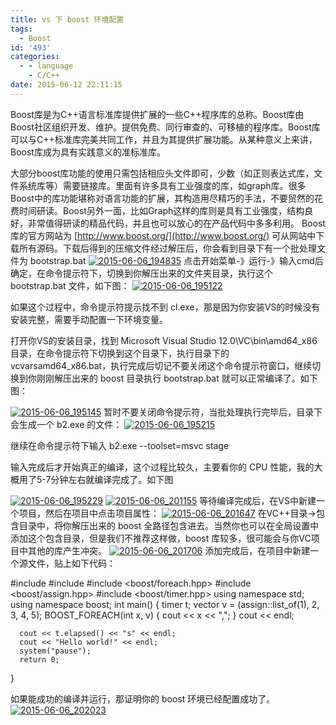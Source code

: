 ```yaml
---
title: vs 下 boost 环境配置
tags:
  - Boost
id: '493'
categories:
  - - language
    - C/C++
date: 2015-06-12 22:11:15
---
```


Boost库是为C++语言标准库提供扩展的一些C++程序库的总称。Boost库由Boost社区组织开发、维护。提供免费、同行审查的、可移植的程序库。Boost库可以与C++标准库完美共同工作，并且为其提供扩展功能。从某种意义上来讲，Boost库成为具有实践意义的准标准库。
<!-- more -->
大部分boost库功能的使用只需包括相应头文件即可，少数（如正则表达式库，文件系统库等）需要链接库。里面有许多具有工业强度的库，如graph库。很多Boost中的库功能堪称对语言功能的扩展，其构造用尽精巧的手法，不要贸然的花费时间研读。Boost另外一面，比如Graph这样的库则是具有工业强度，结构良好，非常值得研读的精品代码，并且也可以放心的在产品代码中多多利用。 Boost库的官方网站为 [http://www.boost.org/](http://www.boost.org/) 可从网站中下载所有源码。下载后得到的压缩文件经过解压后，你会看到目录下有一个批处理文件为 bootstrap.bat [![2015-06-06_194835](/images/2015/06/2015-06-06_194835.png)](/images/2015/06/2015-06-06_194835.png) 点击开始菜单-》运行-》输入cmd后确定，在命令提示符下，切换到你解压出来的文件夹目录，执行这个 bootstrap.bat 文件，如下图： [![2015-06-06_195122](/images/2015/06/2015-06-06_195122.png)](/images/2015/06/2015-06-06_195122.png)

如果这个过程中，命令提示符提示找不到 cl.exe，那是因为你安装VS的时候没有安装完整，需要手动配置一下环境变量。

打开你VS的安装目录，找到 Microsoft Visual Studio 12.0\\VC\\bin\\amd64\_x86 目录，在命令提示符下切换到这个目录下，执行目录下的 vcvarsamd64\_x86.bat，执行完成后切记不要关闭这个命令提示符窗口，继续切换到你刚刚解压出来的 boost 目录执行 bootstrap.bat 就可以正常编译了。如下图：

[![2015-06-06_195145](/images/2015/06/2015-06-06_195145.png)](/images/2015/06/2015-06-06_195145.png) 暂时不要关闭命令提示符，当批处理执行完毕后，目录下会生成一个 b2.exe 的文件： [![2015-06-06_195215](/images/2015/06/2015-06-06_195215.png)](/images/2015/06/2015-06-06_195215.png)

继续在命令提示符下输入 b2.exe --toolset=msvc stage

输入完成后才开始真正的编译，这个过程比较久，主要看你的 CPU 性能，我的大概用了5-7分钟左右就编译完成了。如下图

[![2015-06-06_195229](/images/2015/06/2015-06-06_195229.png)](/images/2015/06/2015-06-06_195229.png) [![2015-06-06_201155](/images/2015/06/2015-06-06_201155.png)](/images/2015/06/2015-06-06_201155.png) 等待编译完成后，在VS中新建一个项目，然后在项目中点击项目属性： [![2015-06-06_201647](/images/2015/06/2015-06-06_201647.png)](/images/2015/06/2015-06-06_201647.png) 在VC++目录->包含目录中，将你解压出来的 boost 全路径包含进去。当然你也可以在全局设置中添加这个包含目录，但是我们不推荐这样做，boost 库较多，很可能会与你VC项目中其他的库产生冲突。 [![2015-06-06_201706](/images/2015/06/2015-06-06_201706.png)](/images/2015/06/2015-06-06_201706.png) 添加完成后，在项目中新建一个源文件，贴上如下代码：

#include <vector>
#include <iostream>
#include <boost/foreach.hpp>
#include <boost/assign.hpp>
#include <boost/timer.hpp>
using namespace std;
using namespace boost;
int main()
{
      timer  t;
      vector<int> v = (assign::list\_of(1), 2, 3, 4, 5);
      BOOST\_FOREACH(int x, v)
      {
             cout << x << ",";
      }
      cout << endl;

      cout << t.elapsed() << "s" << endl;
      cout << "Hello world!" << endl;
      system("pause");
      return 0;
}

如果能成功的编译并运行，那证明你的 boost 环境已经配置成功了。 [![2015-06-06_202023](/images/2015/06/2015-06-06_202023.png)](/images/2015/06/2015-06-06_202023.png)